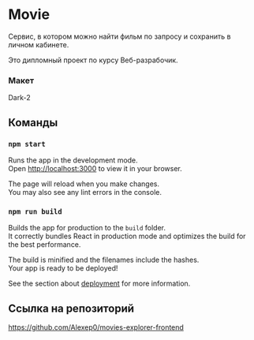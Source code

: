 # Movie
Сервис, в котором можно найти фильм по запросу и сохранить в личном кабинете.

Это дипломный проект по курсу Веб-разрабочик.

### Макет

Dark-2


## Команды

### `npm start`

Runs the app in the development mode.\
Open [http://localhost:3000](http://localhost:3000) to view it in your browser.

The page will reload when you make changes.\
You may also see any lint errors in the console.

### `npm run build`

Builds the app for production to the `build` folder.\
It correctly bundles React in production mode and optimizes the build for the best performance.

The build is minified and the filenames include the hashes.\
Your app is ready to be deployed!

See the section about [deployment](https://facebook.github.io/create-react-app/docs/deployment) for more information.

## Ссылка на репозиторий
https://github.com/Alexep0/movies-explorer-frontend